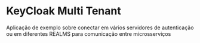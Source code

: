 # KeyCloak Multi Tenant 

Aplicação de exemplo sobre conectar em vários servidores de autenticação ou em diferentes REALMS para comunicação entre microsserviços
